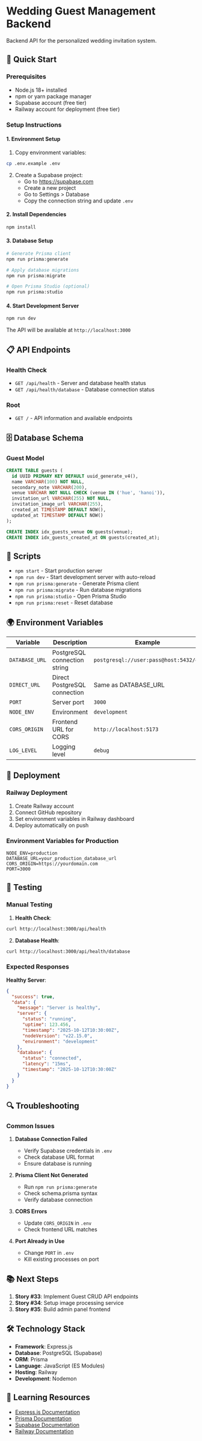 # Wedding Guest Management Backend

Backend API for the personalized wedding invitation system.

## 🚀 Quick Start

### Prerequisites

- Node.js 18+ installed
- npm or yarn package manager
- Supabase account (free tier)
- Railway account for deployment (free tier)

### Setup Instructions

#### 1. Environment Setup

1. Copy environment variables:
```bash
cp .env.example .env
```

2. Create a Supabase project:
   - Go to https://supabase.com
   - Create a new project
   - Go to Settings > Database
   - Copy the connection string and update `.env`

#### 2. Install Dependencies

```bash
npm install
```

#### 3. Database Setup

```bash
# Generate Prisma client
npm run prisma:generate

# Apply database migrations
npm run prisma:migrate

# Open Prisma Studio (optional)
npm run prisma:studio
```

#### 4. Start Development Server

```bash
npm run dev
```

The API will be available at `http://localhost:3000`

## 📋 API Endpoints

### Health Check
- `GET /api/health` - Server and database health status
- `GET /api/health/database` - Database connection status

### Root
- `GET /` - API information and available endpoints

## 🗄️ Database Schema

### Guest Model
```sql
CREATE TABLE guests (
  id UUID PRIMARY KEY DEFAULT uuid_generate_v4(),
  name VARCHAR(100) NOT NULL,
  secondary_note VARCHAR(200),
  venue VARCHAR NOT NULL CHECK (venue IN ('hue', 'hanoi')),
  invitation_url VARCHAR(255) NOT NULL,
  invitation_image_url VARCHAR(255),
  created_at TIMESTAMP DEFAULT NOW(),
  updated_at TIMESTAMP DEFAULT NOW()
);

CREATE INDEX idx_guests_venue ON guests(venue);
CREATE INDEX idx_guests_created_at ON guests(created_at);
```

## 🔧 Scripts

- `npm start` - Start production server
- `npm run dev` - Start development server with auto-reload
- `npm run prisma:generate` - Generate Prisma client
- `npm run prisma:migrate` - Run database migrations
- `npm run prisma:studio` - Open Prisma Studio
- `npm run prisma:reset` - Reset database

## 🌍 Environment Variables

| Variable | Description | Example |
|----------|-------------|---------|
| `DATABASE_URL` | PostgreSQL connection string | `postgresql://user:pass@host:5432/db` |
| `DIRECT_URL` | Direct PostgreSQL connection | Same as DATABASE_URL |
| `PORT` | Server port | `3000` |
| `NODE_ENV` | Environment | `development` |
| `CORS_ORIGIN` | Frontend URL for CORS | `http://localhost:5173` |
| `LOG_LEVEL` | Logging level | `debug` |

## 🚀 Deployment

### Railway Deployment

1. Create Railway account
2. Connect GitHub repository
3. Set environment variables in Railway dashboard
4. Deploy automatically on push

### Environment Variables for Production
```env
NODE_ENV=production
DATABASE_URL=your_production_database_url
CORS_ORIGIN=https://yourdomain.com
PORT=3000
```

## 🧪 Testing

### Manual Testing

1. **Health Check**:
```bash
curl http://localhost:3000/api/health
```

2. **Database Health**:
```bash
curl http://localhost:3000/api/health/database
```

### Expected Responses

**Healthy Server**:
```json
{
  "success": true,
  "data": {
    "message": "Server is healthy",
    "server": {
      "status": "running",
      "uptime": 123.456,
      "timestamp": "2025-10-12T10:30:00Z",
      "nodeVersion": "v22.15.0",
      "environment": "development"
    },
    "database": {
      "status": "connected",
      "latency": "15ms",
      "timestamp": "2025-10-12T10:30:00Z"
    }
  }
}
```

## 🔍 Troubleshooting

### Common Issues

1. **Database Connection Failed**
   - Verify Supabase credentials in `.env`
   - Check database URL format
   - Ensure database is running

2. **Prisma Client Not Generated**
   - Run `npm run prisma:generate`
   - Check schema.prisma syntax
   - Verify database connection

3. **CORS Errors**
   - Update `CORS_ORIGIN` in `.env`
   - Check frontend URL matches

4. **Port Already in Use**
   - Change `PORT` in `.env`
   - Kill existing processes on port

## 📚 Next Steps

1. **Story #33**: Implement Guest CRUD API endpoints
2. **Story #34**: Setup image processing service
3. **Story #35**: Build admin panel frontend

## 🛠️ Technology Stack

- **Framework**: Express.js
- **Database**: PostgreSQL (Supabase)
- **ORM**: Prisma
- **Language**: JavaScript (ES Modules)
- **Hosting**: Railway
- **Development**: Nodemon

## 📖 Learning Resources

- [Express.js Documentation](https://expressjs.com/)
- [Prisma Documentation](https://www.prisma.io/docs/)
- [Supabase Documentation](https://supabase.com/docs)
- [Railway Documentation](https://docs.railway.app/)